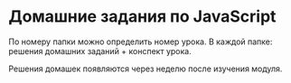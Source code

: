 # Домашние задания по JavaScript

По номеру папки можно определить номер урока.
В каждой папке: решения домашних заданий + конспект урока.

Решения домашек появляются через неделю после изучения модуля.
